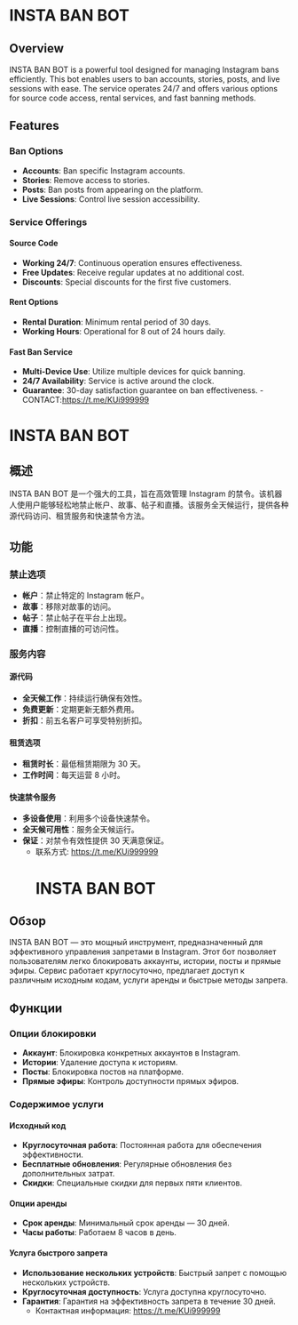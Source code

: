 # INSTA BAN BOT 

## Overview
INSTA BAN BOT is a powerful tool designed for managing Instagram bans efficiently. This bot enables users to ban accounts, stories, posts, and live sessions with ease. The service operates 24/7 and offers various options for source code access, rental services, and fast banning methods.

## Features

### Ban Options 
- **Accounts**: Ban specific Instagram accounts.
- **Stories**: Remove access to stories.
- **Posts**: Ban posts from appearing on the platform.
- **Live Sessions**: Control live session accessibility.

### Service Offerings 
#### Source Code
- **Working 24/7**: Continuous operation ensures effectiveness.
- **Free Updates**: Receive regular updates at no additional cost.
- **Discounts**: Special discounts for the first five customers.

#### Rent Options
- **Rental Duration**: Minimum rental period of 30 days.
- **Working Hours**: Operational for 8 out of 24 hours daily.

#### Fast Ban Service
- **Multi-Device Use**: Utilize multiple devices for quick banning.
- **24/7 Availability**: Service is active around the clock.
- **Guarantee**: 30-day satisfaction guarantee on ban effectiveness.
  -CONTACT:https://t.me/KUi999999
# INSTA BAN BOT

## 概述  
INSTA BAN BOT 是一个强大的工具，旨在高效管理 Instagram 的禁令。该机器人使用户能够轻松地禁止帐户、故事、帖子和直播。该服务全天候运行，提供各种源代码访问、租赁服务和快速禁令方法。

## 功能

### 禁止选项
- **帐户**：禁止特定的 Instagram 帐户。
- **故事**：移除对故事的访问。
- **帖子**：禁止帖子在平台上出现。
- **直播**：控制直播的可访问性。

### 服务内容
#### 源代码
- **全天候工作**：持续运行确保有效性。
- **免费更新**：定期更新无额外费用。
- **折扣**：前五名客户可享受特别折扣。

#### 租赁选项
- **租赁时长**：最低租赁期限为 30 天。
- **工作时间**：每天运营 8 小时。

#### 快速禁令服务
- **多设备使用**：利用多个设备快速禁令。
- **全天候可用性**：服务全天候运行。
- **保证**：对禁令有效性提供 30 天满意保证。
  - 联系方式: https://t.me/KUi999999
    # INSTA BAN BOT

## Обзор  
INSTA BAN BOT — это мощный инструмент, предназначенный для эффективного управления запретами в Instagram. Этот бот позволяет пользователям легко блокировать аккаунты, истории, посты и прямые эфиры. Сервис работает круглосуточно, предлагает доступ к различным исходным кодам, услуги аренды и быстрые методы запрета.

## Функции

### Опции блокировки
- **Аккаунт**: Блокировка конкретных аккаунтов в Instagram.
- **Истории**: Удаление доступа к историям.
- **Посты**: Блокировка постов на платформе.
- **Прямые эфиры**: Контроль доступности прямых эфиров.

### Содержимое услуги
#### Исходный код
- **Круглосуточная работа**: Постоянная работа для обеспечения эффективности.
- **Бесплатные обновления**: Регулярные обновления без дополнительных затрат.
- **Скидки**: Специальные скидки для первых пяти клиентов.

#### Опции аренды
- **Срок аренды**: Минимальный срок аренды — 30 дней.
- **Часы работы**: Работаем 8 часов в день.

#### Услуга быстрого запрета
- **Использование нескольких устройств**: Быстрый запрет с помощью нескольких устройств.
- **Круглосуточная доступность**: Услуга доступна круглосуточно.
- **Гарантия**: Гарантия на эффективность запрета в течение 30 дней.
  - Контактная информация: https://t.me/KUi999999
